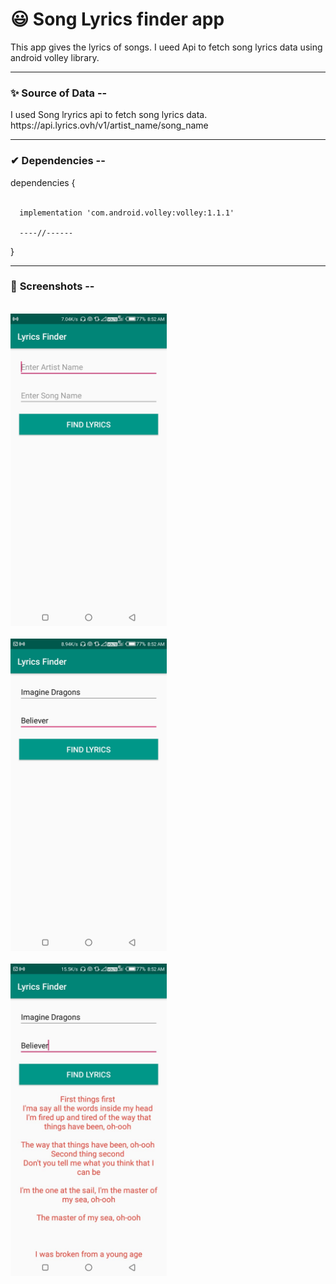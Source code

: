 <h1>😃 Song Lyrics finder app</h1>

<p>This app gives the lyrics of songs. I ueed Api to fetch song lyrics data using android volley library.</p>
<hr>

<h3>✨ <b>Source of Data</b> --</h3>
<p> I used Song lryrics api to fetch song lyrics data. <br>
 https://api.lyrics.ovh/v1/artist_name/song_name
</p>

<hr>

<h3>✔ <b>Dependencies</b> --</h3>
<p>
    dependencies {<br><br>
  
      implementation 'com.android.volley:volley:1.1.1'

      ----//------
}

</p>

<hr>

<h3>📱 <b>Screenshots</b> --</h3>
<br>

<img src="https://github.com/KingSujeet/Lyrics_Finder_app/blob/master/WhatsApp%20Image%202020-07-16%20at%208.53.07%20AM.jpeg" width="250">
<br><br>



<img src="https://github.com/KingSujeet/Lyrics_Finder_app/blob/master/WhatsApp%20Image%202020-07-16%20at%208.53.07%20AM%20(1).jpeg" width="250">
<br><br>



<img src="https://github.com/KingSujeet/Lyrics_Finder_app/blob/master/WhatsApp%20Image%202020-07-16%20at%208.53.08%20AM.jpeg" width="250">
<br><br>

